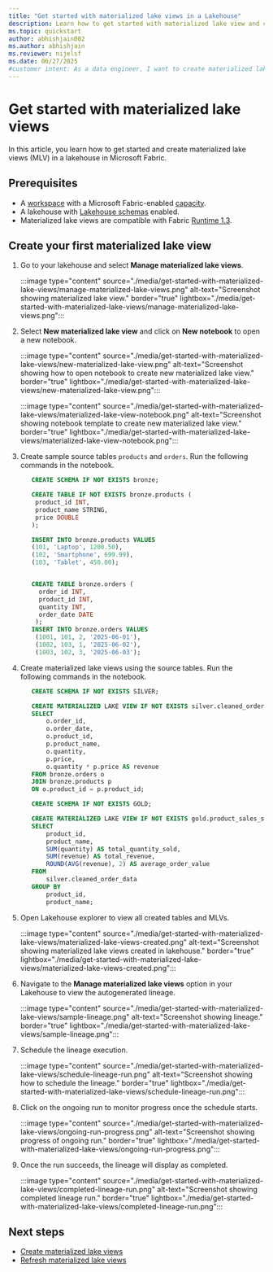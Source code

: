 ```yaml
---
title: "Get started with materialized lake views in a Lakehouse"
description: Learn how to get started with materialized lake view and create your first materialized lake view.
ms.topic: quickstart
author: abhishjain002 
ms.author: abhishjain
ms.reviewer: nijelsf
ms.date: 06/27/2025
#customer intent: As a data engineer, I want to create materialized lake views in lakehouse so that I can optimize query performance and manage data quality.
---
```


# Get started with materialized lake views

In this article, you learn how to get started and create materialized lake views (MLV) in a lakehouse in Microsoft Fabric. 

## Prerequisites

* A [workspace](../../fundamentals/create-workspaces.md) with a Microsoft Fabric-enabled [capacity](../../enterprise/licenses.md#capacity).
* A lakehouse with [Lakehouse schemas](../lakehouse-schemas.md) enabled.
* Materialized lake views are compatible with Fabric [Runtime 1.3](../runtime-1-3.md).

## Create your first materialized lake view

1. Go to your lakehouse and select **Manage materialized lake views**.

   :::image type="content" source="./media/get-started-with-materialized-lake-views/manage-materialized-lake-views.png" alt-text="Screenshot showing materialized lake view." border="true" lightbox="./media/get-started-with-materialized-lake-views/manage-materialized-lake-views.png":::

1. Select **New materialized lake view** and click on **New notebook** to open a new notebook.

   :::image type="content" source="./media/get-started-with-materialized-lake-views/new-materialized-lake-view.png" alt-text="Screenshot showing how to open notebook to create new materialized lake view." border="true" lightbox="./media/get-started-with-materialized-lake-views/new-materialized-lake-view.png":::

   :::image type="content" source="./media/get-started-with-materialized-lake-views/materialized-lake-view-notebook.png" alt-text="Screenshot showing notebook template to create new materialized lake view." border="true" lightbox="./media/get-started-with-materialized-lake-views/materialized-lake-view-notebook.png":::

1. Create sample source tables `products` and `orders`. Run the following commands in the notebook.

   ```sql
      CREATE SCHEMA IF NOT EXISTS bronze;

      CREATE TABLE IF NOT EXISTS bronze.products (
       product_id INT,
       product_name STRING,
       price DOUBLE
      );

      INSERT INTO bronze.products VALUES
      (101, 'Laptop', 1200.50),
      (102, 'Smartphone', 699.99),
      (103, 'Tablet', 450.00);
   ```
   ```sql

      CREATE TABLE bronze.orders (
        order_id INT,
        product_id INT,
        quantity INT,
        order_date DATE
       );
      INSERT INTO bronze.orders VALUES
       (1001, 101, 2, '2025-06-01'),
       (1002, 103, 1, '2025-06-02'),
       (1003, 102, 3, '2025-06-03');
   ```

1. Create materialized lake views using the source tables. Run the following commands in the notebook.

   ```sql
      CREATE SCHEMA IF NOT EXISTS SILVER;
   
      CREATE MATERIALIZED LAKE VIEW IF NOT EXISTS silver.cleaned_order_data AS
      SELECT 
          o.order_id,
          o.order_date,
          o.product_id,
          p.product_name,
          o.quantity,
          p.price,
          o.quantity * p.price AS revenue
      FROM bronze.orders o
      JOIN bronze.products p
      ON o.product_id = p.product_id;
   ```

   ```sql
      CREATE SCHEMA IF NOT EXISTS GOLD;
   
      CREATE MATERIALIZED LAKE VIEW IF NOT EXISTS gold.product_sales_summary AS
      SELECT
          product_id,
          product_name,
          SUM(quantity) AS total_quantity_sold,
          SUM(revenue) AS total_revenue,
          ROUND(AVG(revenue), 2) AS average_order_value
      FROM
          silver.cleaned_order_data
      GROUP BY
          product_id,
          product_name;
   ```
1. Open Lakehouse explorer to view all created tables and MLVs.

   :::image type="content" source="./media/get-started-with-materialized-lake-views/materialized-lake-views-created.png" alt-text="Screenshot showing materialized lake views created in lakehouse." border="true" lightbox="./media/get-started-with-materialized-lake-views/materialized-lake-views-created.png":::
   
1. Navigate to the **Manage materialized lake views** option in your Lakehouse to view the autogenerated lineage.

   :::image type="content" source="./media/get-started-with-materialized-lake-views/sample-lineage.png" alt-text="Screenshot showing lineage." border="true" lightbox="./media/get-started-with-materialized-lake-views/sample-lineage.png":::
  
1. Schedule the lineage execution.

   :::image type="content" source="./media/get-started-with-materialized-lake-views/schedule-lineage-run.png" alt-text="Screenshot showing how to schedule the lineage." border="true" lightbox="./media/get-started-with-materialized-lake-views/schedule-lineage-run.png":::

1. Click on the ongoing run to monitor progress once the schedule starts.

   :::image type="content" source="./media/get-started-with-materialized-lake-views/ongoing-run-progress.png" alt-text="Screenshot showing progress of ongoing run." border="true" lightbox="./media/get-started-with-materialized-lake-views/ongoing-run-progress.png":::

1. Once the run succeeds, the lineage will display as completed.

   :::image type="content" source="./media/get-started-with-materialized-lake-views/completed-lineage-run.png" alt-text="Screenshot showing completed lineage run." border="true" lightbox="./media/get-started-with-materialized-lake-views/completed-lineage-run.png":::
    
## Next steps

* [Create materialized lake views](./create-materialized-lake-view.md)
* [Refresh materialized lake views](./refresh-materialized-lake-view.md)
   

